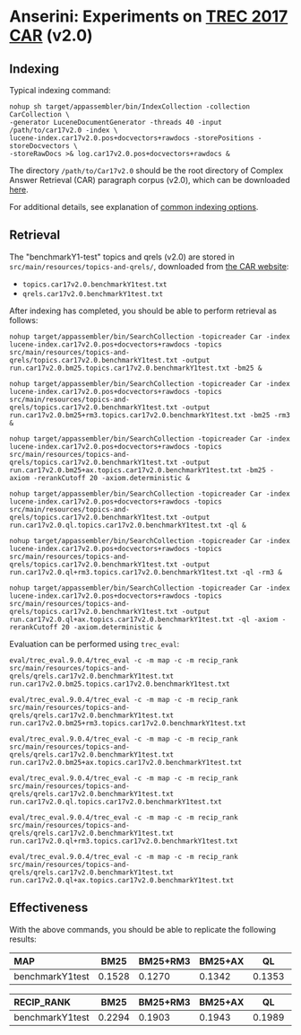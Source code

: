 # Anserini: Experiments on [TREC 2017 CAR](http://trec-car.cs.unh.edu/) (v2.0)

## Indexing

Typical indexing command:

```
nohup sh target/appassembler/bin/IndexCollection -collection CarCollection \
-generator LuceneDocumentGenerator -threads 40 -input /path/to/car17v2.0 -index \
lucene-index.car17v2.0.pos+docvectors+rawdocs -storePositions -storeDocvectors \
-storeRawDocs >& log.car17v2.0.pos+docvectors+rawdocs &
```

The directory `/path/to/Car17v2.0` should be the root directory of Complex Answer Retrieval (CAR) paragraph corpus (v2.0), which can be downloaded [here](http://trec-car.cs.unh.edu/datareleases/).

For additional details, see explanation of [common indexing options](common-indexing-options.md).

## Retrieval

The "benchmarkY1-test" topics and qrels (v2.0) are stored in `src/main/resources/topics-and-qrels/`, downloaded from [the CAR website](http://trec-car.cs.unh.edu/datareleases/):

+ `topics.car17v2.0.benchmarkY1test.txt`
+ `qrels.car17v2.0.benchmarkY1test.txt`

After indexing has completed, you should be able to perform retrieval as follows:

```
nohup target/appassembler/bin/SearchCollection -topicreader Car -index lucene-index.car17v2.0.pos+docvectors+rawdocs -topics src/main/resources/topics-and-qrels/topics.car17v2.0.benchmarkY1test.txt -output run.car17v2.0.bm25.topics.car17v2.0.benchmarkY1test.txt -bm25 &

nohup target/appassembler/bin/SearchCollection -topicreader Car -index lucene-index.car17v2.0.pos+docvectors+rawdocs -topics src/main/resources/topics-and-qrels/topics.car17v2.0.benchmarkY1test.txt -output run.car17v2.0.bm25+rm3.topics.car17v2.0.benchmarkY1test.txt -bm25 -rm3 &

nohup target/appassembler/bin/SearchCollection -topicreader Car -index lucene-index.car17v2.0.pos+docvectors+rawdocs -topics src/main/resources/topics-and-qrels/topics.car17v2.0.benchmarkY1test.txt -output run.car17v2.0.bm25+ax.topics.car17v2.0.benchmarkY1test.txt -bm25 -axiom -rerankCutoff 20 -axiom.deterministic &

nohup target/appassembler/bin/SearchCollection -topicreader Car -index lucene-index.car17v2.0.pos+docvectors+rawdocs -topics src/main/resources/topics-and-qrels/topics.car17v2.0.benchmarkY1test.txt -output run.car17v2.0.ql.topics.car17v2.0.benchmarkY1test.txt -ql &

nohup target/appassembler/bin/SearchCollection -topicreader Car -index lucene-index.car17v2.0.pos+docvectors+rawdocs -topics src/main/resources/topics-and-qrels/topics.car17v2.0.benchmarkY1test.txt -output run.car17v2.0.ql+rm3.topics.car17v2.0.benchmarkY1test.txt -ql -rm3 &

nohup target/appassembler/bin/SearchCollection -topicreader Car -index lucene-index.car17v2.0.pos+docvectors+rawdocs -topics src/main/resources/topics-and-qrels/topics.car17v2.0.benchmarkY1test.txt -output run.car17v2.0.ql+ax.topics.car17v2.0.benchmarkY1test.txt -ql -axiom -rerankCutoff 20 -axiom.deterministic &

```

Evaluation can be performed using `trec_eval`:

```
eval/trec_eval.9.0.4/trec_eval -c -m map -c -m recip_rank src/main/resources/topics-and-qrels/qrels.car17v2.0.benchmarkY1test.txt run.car17v2.0.bm25.topics.car17v2.0.benchmarkY1test.txt

eval/trec_eval.9.0.4/trec_eval -c -m map -c -m recip_rank src/main/resources/topics-and-qrels/qrels.car17v2.0.benchmarkY1test.txt run.car17v2.0.bm25+rm3.topics.car17v2.0.benchmarkY1test.txt

eval/trec_eval.9.0.4/trec_eval -c -m map -c -m recip_rank src/main/resources/topics-and-qrels/qrels.car17v2.0.benchmarkY1test.txt run.car17v2.0.bm25+ax.topics.car17v2.0.benchmarkY1test.txt

eval/trec_eval.9.0.4/trec_eval -c -m map -c -m recip_rank src/main/resources/topics-and-qrels/qrels.car17v2.0.benchmarkY1test.txt run.car17v2.0.ql.topics.car17v2.0.benchmarkY1test.txt

eval/trec_eval.9.0.4/trec_eval -c -m map -c -m recip_rank src/main/resources/topics-and-qrels/qrels.car17v2.0.benchmarkY1test.txt run.car17v2.0.ql+rm3.topics.car17v2.0.benchmarkY1test.txt

eval/trec_eval.9.0.4/trec_eval -c -m map -c -m recip_rank src/main/resources/topics-and-qrels/qrels.car17v2.0.benchmarkY1test.txt run.car17v2.0.ql+ax.topics.car17v2.0.benchmarkY1test.txt

```

## Effectiveness

With the above commands, you should be able to replicate the following results:

MAP                                     | BM25      | BM25+RM3  | BM25+AX   | QL        | QL+RM3    | QL+AX     |
:---------------------------------------|-----------|-----------|-----------|-----------|-----------|-----------|
benchmarkY1test                         | 0.1528    | 0.1270    | 0.1342    | 0.1353    | 0.1065    | 0.1054    |


RECIP_RANK                              | BM25      | BM25+RM3  | BM25+AX   | QL        | QL+RM3    | QL+AX     |
:---------------------------------------|-----------|-----------|-----------|-----------|-----------|-----------|
benchmarkY1test                         | 0.2294    | 0.1903    | 0.1943    | 0.1989    | 0.1577    | 0.1554    |



